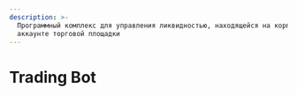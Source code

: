 ```yaml
---
description: >-
  Программный комплекс для управления ликвидностью, находящейся на корпоративном
  аккаунте торговой площадки
---
```


# Trading Bot

